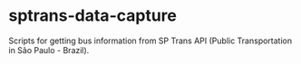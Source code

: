 # sptrans-data-capture
 Scripts for getting bus information from SP Trans API (Public Transportation in São Paulo - Brazil).
